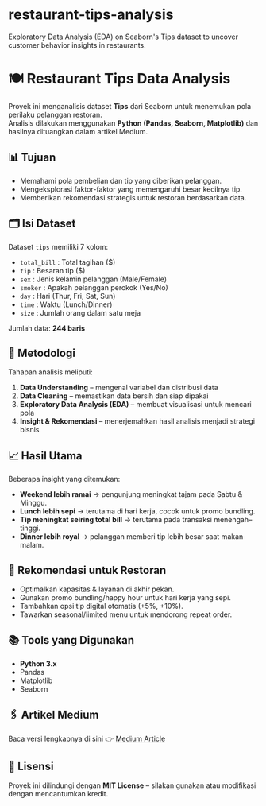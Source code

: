# restaurant-tips-analysis
Exploratory Data Analysis (EDA) on Seaborn's Tips dataset to uncover customer behavior insights in restaurants.

# 🍽️ Restaurant Tips Data Analysis

Proyek ini menganalisis dataset **Tips** dari Seaborn untuk menemukan pola perilaku pelanggan restoran.  
Analisis dilakukan menggunakan **Python (Pandas, Seaborn, Matplotlib)** dan hasilnya dituangkan dalam artikel Medium.  

## 📊 Tujuan
- Memahami pola pembelian dan tip yang diberikan pelanggan.
- Mengeksplorasi faktor-faktor yang memengaruhi besar kecilnya tip.
- Memberikan rekomendasi strategis untuk restoran berdasarkan data.

## 🗂️ Isi Dataset
Dataset `tips` memiliki 7 kolom:
- `total_bill` : Total tagihan ($)
- `tip` : Besaran tip ($)
- `sex` : Jenis kelamin pelanggan (Male/Female)
- `smoker` : Apakah pelanggan perokok (Yes/No)
- `day` : Hari (Thur, Fri, Sat, Sun)
- `time` : Waktu (Lunch/Dinner)
- `size` : Jumlah orang dalam satu meja

Jumlah data: **244 baris**

## 🔎 Metodologi
Tahapan analisis meliputi:
1. **Data Understanding** – mengenal variabel dan distribusi data
2. **Data Cleaning** – memastikan data bersih dan siap dipakai
3. **Exploratory Data Analysis (EDA)** – membuat visualisasi untuk mencari pola
4. **Insight & Rekomendasi** – menerjemahkan hasil analisis menjadi strategi bisnis

## 📈 Hasil Utama
Beberapa insight yang ditemukan:
- **Weekend lebih ramai** → pengunjung meningkat tajam pada Sabtu & Minggu.
- **Lunch lebih sepi** → terutama di hari kerja, cocok untuk promo bundling.
- **Tip meningkat seiring total bill** → terutama pada transaksi menengah–tinggi.
- **Dinner lebih royal** → pelanggan memberi tip lebih besar saat makan malam.

## 📝 Rekomendasi untuk Restoran
- Optimalkan kapasitas & layanan di akhir pekan.
- Gunakan promo bundling/happy hour untuk hari kerja yang sepi.
- Tambahkan opsi tip digital otomatis (+5%, +10%).
- Tawarkan seasonal/limited menu untuk mendorong repeat order.

## 📚 Tools yang Digunakan
- **Python 3.x**
- Pandas
- Matplotlib
- Seaborn

## 🖇️ Artikel Medium
Baca versi lengkapnya di sini 👉 [Medium Article](https://medium.com/@dyanitalhani9129/analisis-data-pelanggan-restoran-dari-tagihan-tip-hingga-strategi-bisnis-2aba79d60844)

## 📌 Lisensi
Proyek ini dilindungi dengan **MIT License** – silakan gunakan atau modifikasi dengan mencantumkan kredit.
